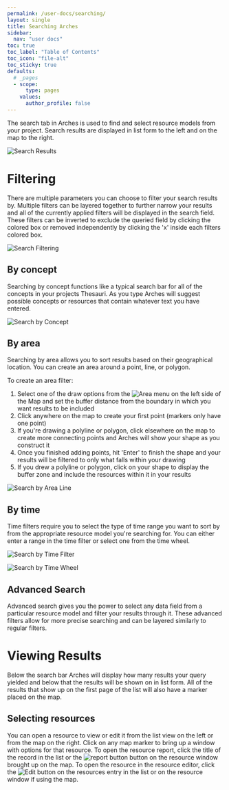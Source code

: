 ```yaml
---
permalink: /user-docs/searching/
layout: single
title: Searching Arches
sidebar:
  nav: "user docs"
toc: true
toc_label: "Table of Contents"
toc_icon: "file-alt"
toc_sticky: true
defaults:
  # _pages
  - scope:
      type: pages
    values:
      author_profile: false
---
```

The search tab in Arches is used to find and select resource models from your project. Search results are displayed in list form to the left and on the map to the right.  

![Search Results]({{site.url}}/assets/images/searchResultsAnnotated.png)
# Filtering
There are multiple parameters you can choose to filter your search results by. Multiple filters can be layered together to further narrow your results and all of the currently applied filters will be displayed in the search field. These filters can be inverted to exclude the queried field by clicking the colored box or removed independently by clicking the 'x' inside each filters colored box.  

![Search Filtering]({{site.url}}/assets/images/searchFilteringAnnotated.png)
## By concept
Searching by concept functions like a typical search bar for all of the concepts in your projects Thesauri. As you type Arches will suggest possible concepts or resources that contain whatever text you have entered.  

![Search by Concept]({{site.url}}/assets/GIFs/searchByConcept.gif)
## By area
Searching by area allows you to sort results based on their geographical location. You can create an area around a point, line, or polygon.

To create an area filter:
1. Select one of the draw options from the ![Area menu]({{site.url}}/assets/images/areaMenu.PNG) on the left side of the Map and set the buffer distance from the boundary in which you want results to be included
2. Click anywhere on the map to create your first point (markers only have one point)
3. If you're drawing a polyline or polygon, click elsewhere on the map to create more connecting points and Arches will show your shape as you construct it
4. Once you finished adding points, hit 'Enter' to finish the shape and your results will be filtered to only what falls within your drawing
5. If you drew a polyline or polygon, click on your shape to display the buffer zone and include the resources within it in your results

![Search by Area Line]({{site.url}}/assets/GIFs/searchByLine.gif)
## By time
Time filters require you to select the type of time range you want to sort by from the appropriate resource model you're searching for. You can either enter a range in the time filter or select one from the time wheel.  

![Search by Time Filter]({{site.url}}/assets/GIFs/searchByTimeFilter.gif)  

![Search by Time Wheel]({{site.url}}/assets/GIFs/searchByWheel.gif)
## Advanced Search
Advanced search gives you the power to select any data field from a particular resource model and filter your results through it. These advanced filters allow for more precise searching and can be layered similarly to regular filters.
# Viewing Results
Below the search bar Arches will display how many results your query yielded and below that the results will be shown on in list form. All of the results that show up on the first page of the list will also have a marker placed on the map.
## Selecting resources
You can open a resource to view or edit it from the list view on the left or from the map on the right. Click on any map marker to bring up a window with options for that resource. To open the resource report, click the title of the record in the list or the ![report button]({{site.url}}/assets/images/reportButton.PNG) button on the resource window brought up on the map. To open the resource in the resource editor, click the ![Edit button]({{site.url}}/assets/images/editButton.png) on the resources entry in the list or on the resource window if using the map.
